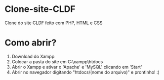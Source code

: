 # Clone-site-CLDF
<p>Clone do site CLDF feito com PHP, HTML e CSS</p>
<h1>Como abrir?</h1>
<ol>
  <li> Download do Xampp</li>
  <li> Colocar a pasta do site em C:\xampp\htdocs </li>
  <li> Abrir o Xampp e ativar o 'Apache' e 'MySQL' clicando em 'Start'</li>
  <li> Abrir no navegador digitando "htdocs/(nome do arquivo)" e prontinho! :)</li>
</ol>
